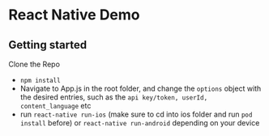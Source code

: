 # React Native Demo

## Getting started

Clone the Repo
- ```npm install```
- Navigate to App.js in the root folder, and change the ```options``` object with the desired entries, such as the ```api key/token, userId, content_language``` etc
- run ```react-native run-ios``` (make sure to cd into ios folder and run ```pod install``` before) or ```react-native run-android``` depending on your device
